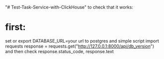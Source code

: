 "# Test-Task-Service-with-ClickHouse" 
to check that it works:
# first: 
set or export
DATABASE_URL=your url to postgres
and simple script
import requests
response = requests.get("http://127.0.0.1:8000/api/db_version")
and then check response.status_code, response.text